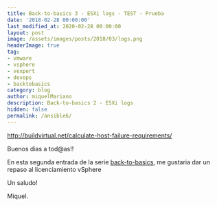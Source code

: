 ```yaml
---
title: Back-to-basics 3 - ESXi logs - TEST - Prueba
date: '2018-02-28 00:00:00'
last_modified_at: 2020-02-28 00:00:00
layout: post
image: /assets/images/posts/2018/03/logs.png
headerImage: true
tag:
- vmware
- vsphere
- vexpert
- devops
- backtobasics
category: blog
author: miquelMariano
description: Back-to-basics 2 - ESXi logs
hidden: false
permalink: /ansible6/
---
```


http://buildvirtual.net/calculate-host-failure-requirements/

Buenos dias a tod@as!!

En esta segunda entrada de la serie [back-to-basics](https://miquelmariano.github.io/tags/#backtobasics), me gustaria dar un repaso al licenciamiento vSphere



Un saludo!

Miquel.


